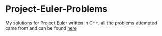 # Project-Euler-Problems
My solutions for Project Euler written in C++, all the problems attempted came from and can be found [here](https://www.hackerrank.com/contests/projecteuler/challenges)
